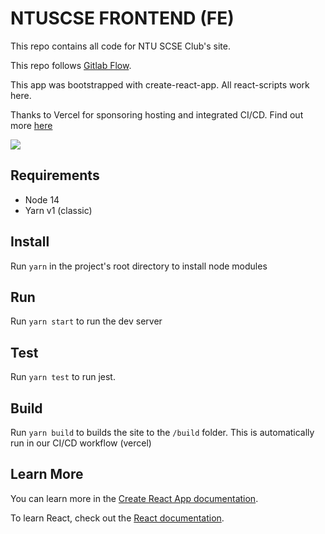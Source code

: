 # NTUSCSE FRONTEND (FE)

This repo contains all code for NTU SCSE Club's site.

This repo follows [Gitlab Flow](https://vercel.com/cse-it/fe/settings/git).

This app was bootstrapped with create-react-app. All react-scripts work here.

Thanks to Vercel for sponsoring hosting and integrated CI/CD. Find out more [here](https://vercel.com/?utm_source=cse-it&&utm_campaign=os)

[<img src="https://user-images.githubusercontent.com/98306554/151310855-3293e4ae-b673-40ec-adc0-5f2e56426470.svg">](https://vercel.com/?utm_source=cse-it&&utm_campaign=os)

## Requirements
* Node 14
* Yarn v1 (classic)

## Install 
Run `yarn` in the project's root directory to install node modules

## Run

Run `yarn start` to run the dev server

## Test
Run `yarn test` to run jest.

## Build
Run `yarn build` to builds the site to the `/build` folder. This is automatically run in our CI/CD workflow (vercel)

## Learn More

You can learn more in the [Create React App documentation](https://facebook.github.io/create-react-app/docs/getting-started).

To learn React, check out the [React documentation](https://reactjs.org/).
